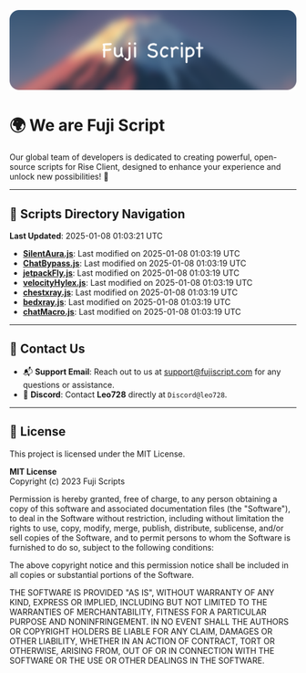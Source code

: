 ![Banner](.github/b.webp)

# 🌍 **We are Fuji Script**

Our global team of developers is dedicated to creating powerful, open-source scripts for Rise Client, designed to enhance your experience and unlock new possibilities! 🌟

---
<!-- SCRIPTS_NAVIGATION_START -->
## 📂 **Scripts Directory Navigation**

**Last Updated**: 2025-01-08 01:03:21 UTC

- **[SilentAura.js](scripts/SilentAura.js)**: Last modified on 2025-01-08 01:03:19 UTC
- **[ChatBypass.js](scripts/ChatBypass.js)**: Last modified on 2025-01-08 01:03:19 UTC
- **[jetpackFly.js](scripts/jetpackFly.js)**: Last modified on 2025-01-08 01:03:19 UTC
- **[velocityHylex.js](scripts/velocityHylex.js)**: Last modified on 2025-01-08 01:03:19 UTC
- **[chestxray.js](scripts/chestxray.js)**: Last modified on 2025-01-08 01:03:19 UTC
- **[bedxray.js](scripts/bedxray.js)**: Last modified on 2025-01-08 01:03:19 UTC
- **[chatMacro.js](scripts/chatMacro.js)**: Last modified on 2025-01-08 01:03:19 UTC

<!-- SCRIPTS_NAVIGATION_END -->

---

## 💬 **Contact Us**  
- 📬 **Support Email**: Reach out to us at [support@fujiscript.com](mailto:support@fujiscript.com) for any questions or assistance.  
- 💬 **Discord**: Contact **Leo728** directly at `Discord@leo728`.

---

## 📜 **License**

This project is licensed under the MIT License.  

**MIT License**  
Copyright (c) 2023 Fuji Scripts  

Permission is hereby granted, free of charge, to any person obtaining a copy of this software and associated documentation files (the "Software"), to deal in the Software without restriction, including without limitation the rights to use, copy, modify, merge, publish, distribute, sublicense, and/or sell copies of the Software, and to permit persons to whom the Software is furnished to do so, subject to the following conditions:  

The above copyright notice and this permission notice shall be included in all copies or substantial portions of the Software.  

THE SOFTWARE IS PROVIDED "AS IS", WITHOUT WARRANTY OF ANY KIND, EXPRESS OR IMPLIED, INCLUDING BUT NOT LIMITED TO THE WARRANTIES OF MERCHANTABILITY, FITNESS FOR A PARTICULAR PURPOSE AND NONINFRINGEMENT. IN NO EVENT SHALL THE AUTHORS OR COPYRIGHT HOLDERS BE LIABLE FOR ANY CLAIM, DAMAGES OR OTHER LIABILITY, WHETHER IN AN ACTION OF CONTRACT, TORT OR OTHERWISE, ARISING FROM, OUT OF OR IN CONNECTION WITH THE SOFTWARE OR THE USE OR OTHER DEALINGS IN THE SOFTWARE.  
